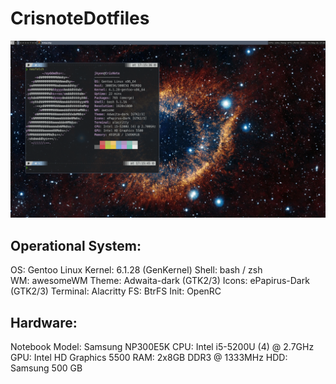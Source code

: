 # CrisnoteDotfiles

![Neofetch](https://github.com/jKy0n/CrisnoteDotfiles/blob/main/media/neofetch-26-may-2023.png)

## Operational System:

OS: Gentoo Linux 
Kernel: 6.1.28 (GenKernel)
Shell: bash / zsh  
WM: awesomeWM
Theme: Adwaita-dark (GTK2/3) 
Icons: ePapirus-Dark (GTK2/3) 
Terminal: Alacritty
FS: BtrFS
Init: OpenRC

## Hardware:

Notebook Model: Samsung NP300E5K
CPU: Intel i5-5200U (4) @ 2.7GHz 
GPU: Intel HD Graphics 5500
RAM: 2x8GB DDR3 @ 1333MHz
HDD: Samsung 500 GB